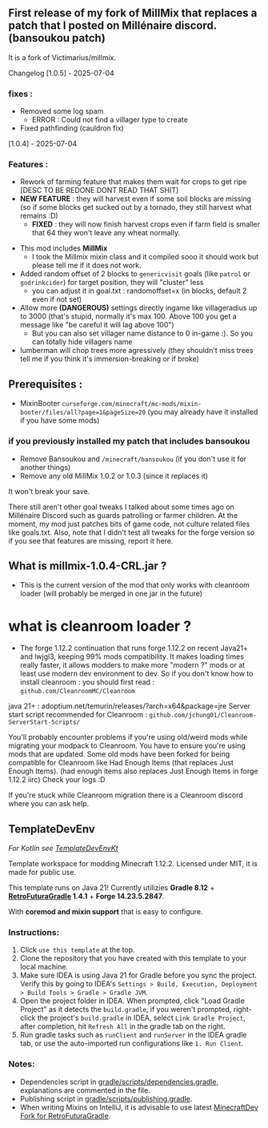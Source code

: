 
## First release of my fork of MillMix that replaces a patch that I posted on Millénaire discord. (bansoukou patch)
It is a fork of Victimarius/millmix.

Changelog
[1.0.5] - 2025-07-04
### fixes :
* Removed some log spam 
  * ERROR : Could not find a villager type to create
* Fixed pathfinding (cauldron fix)

[1.0.4] - 2025-07-04
### Features :
* Rework of farming feature that makes them wait for crops to get ripe [DESC TO BE REDONE DONT READ THAT SHIT]
 * **NEW FEATURE** : they will harvest even if some soil blocks are missing (so if some blocks get sucked out by a tornado, they still harvest what remains :D)
    - **FIXED** : they will now finish harvest crops even if farm field is smaller that 64 they won't leave any wheat normally.
- This mod includes **MillMix**
     - I took the Millmix mixin class and it compiled sooo it should work but please tell me if it does not work.
- Added random offset of 2 blocks to `genericvisit` goals (like `patrol` or `godrinkcider`) for target position, they will "cluster" less
    - you can adjust it in goal.txt : randomoffset=x (in blocks, default 2 even if not set)
- Allow more **(DANGEROUS)** settings directly ingame like villageradius up to 3000 (that's stupid, normally it's max 100. Above 100 you get a message like "be careful it will lag above 100")
    - But you can also set villager name distance to 0 in-game :). So you can totally hide villagers name
- lumberman will chop trees more agressively (they shouldn't miss trees tell me if you think it's immersion-breaking or if broke)

## Prerequisites :
- MixinBooter `curseforge.com/minecraft/mc-mods/mixin-booter/files/all?page=1&pageSize=20`  (you may already have it installed if you have some mods)
### if you previously installed my patch that includes bansoukou
- Remove Bansoukou and `/minecraft/bansoukou`   (if you don't use it for another things)
- Remove any old MillMix 1.0.2 or 1.0.3 (since it replaces it)

It won't break your save.

There still aren't other goal tweaks I talked about some times ago on Millénaire Discord such as guards patrolling or farmer children. At the moment, my mod just patches bits of game code, not culture related files like goals.txt.
Also, note that I didn't test all tweaks for the forge version so if you see that features are missing, report it here.

## What is millmix-1.0.4-**CRL**.jar ?
- This is the current version of the mod that only works with cleanroom loader (will probably be merged in one jar in the future)
# what is cleanroom loader ?

- The forge 1.12.2 continuation that runs forge 1.12.2 on recent Java21+ and lwjgl3, keeping 99% mods compatibility.
It makes loading times really faster, it allows modders to make more "modern ?" mods or at least use modern dev environment to dev.
So if you don't know how to install cleanroom :
you should first read : `github.com/CleanroomMC/Cleanroom`

java 21+ :
adoptium.net/temurin/releases/?arch=x64&package=jre
Server start script recommended for Cleanroom :
`github.com/jchung01/Cleanroom-ServerStart-Scripts/`

You'll probably encounter problems if you're using old/weird mods while migrating your modpack to Cleanroom. You have to ensure you're using mods that are updated. Some old mods have been forked for being compatible for Cleanroom like Had Enough Items (that replaces Just Enough Items).
(had enough items also replaces Just Enough Items in forge 1.12.2 iirc)
Check your logs :D

If you're stuck while Cleanroom migration there is a Cleanroom discord where you can ask help.

## TemplateDevEnv
_For Kotlin see [TemplateDevEnvKt](https://github.com/CleanroomMC/TemplateDevEnvKt)_

Template workspace for modding Minecraft 1.12.2. Licensed under MIT, it is made for public use.

This template runs on Java 21! Currently utilizies **Gradle 8.12** + **[RetroFuturaGradle](https://github.com/GTNewHorizons/RetroFuturaGradle) 1.4.1** + **Forge 14.23.5.2847**.

With **coremod and mixin support** that is easy to configure.

### Instructions:

1. Click `use this template` at the top.
2. Clone the repository that you have created with this template to your local machine.
3. Make sure IDEA is using Java 21 for Gradle before you sync the project. Verify this by going to IDEA's `Settings > Build, Execution, Deployment > Build Tools > Gradle > Gradle JVM`.
4. Open the project folder in IDEA. When prompted, click "Load Gradle Project" as it detects the `build.gradle`, if you weren't prompted, right-click the project's `build.gradle` in IDEA, select `Link Gradle Project`, after completion, hit `Refresh All` in the gradle tab on the right.
5. Run gradle tasks such as `runClient` and `runServer` in the IDEA gradle tab, or use the auto-imported run configurations like `1. Run Client`.

### Notes:
- Dependencies script in [gradle/scripts/dependencies.gradle](gradle/scripts/dependencies.gradle), explanations are commented in the file.
- Publishing script in [gradle/scripts/publishing.gradle](gradle/scripts/publishing.gradle).
- When writing Mixins on IntelliJ, it is advisable to use latest [MinecraftDev Fork for RetroFuturaGradle](https://github.com/eigenraven/MinecraftDev/releases).

